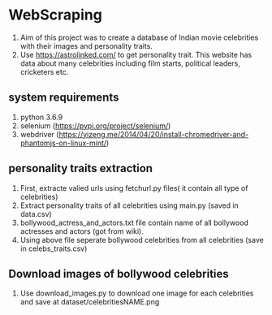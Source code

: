 # WebScraping
1) Aim of this project was to create a database of Indian movie celebrities with their images and personality traits.
2) Use https://astrolinked.com/ to get personality trait. This website has data about many celebrities including film starts, political leaders, cricketers etc. 
## system requirements
1) python 3.6.9
2) selenium (https://pypi.org/project/selenium/)
3) webdriver (https://yizeng.me/2014/04/20/install-chromedriver-and-phantomjs-on-linux-mint/)
## personality traits extraction
1) First, extracte valied urls using fetchurl.py files( it contain all type of celebrities)
2) Extract personality traits of all celebrities using main.py (saved in data.csv)
3) bollywood_actress_and_actors.txt file contain name of all bollywood actresses and actors (got from wiki). 
4) Using above file seperate bollywood celebrities from all celebrities (save in celebs_traits.csv)

## Download images of bollywood celebrities
1) Use download_images.py to download one image for each celebrities and save at dataset/celebritiesNAME.png
